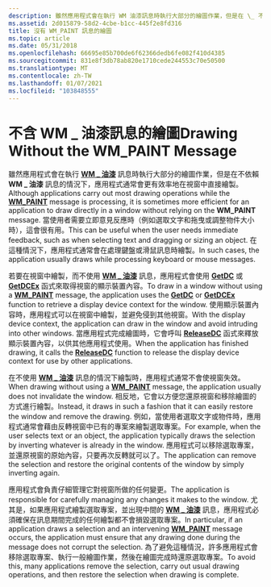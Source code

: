 ```yaml
---
description: 雖然應用程式會在執行 WM 油漆訊息時執行大部分的繪圖作業，但是在 \_ 不依賴 WM 油漆訊息的情況下，應用程式通常會更有效率地在視窗中直接繪製 \_ 。
ms.assetid: 2d015879-58d2-4cbe-b1cc-445f2e8fd316
title: 沒有 WM_PAINT 訊息的繪圖
ms.topic: article
ms.date: 05/31/2018
ms.openlocfilehash: 66695e85b700de6f62366dedb6fe082f410d4385
ms.sourcegitcommit: 831e8f3db78ab820e1710cede244553c70e50500
ms.translationtype: MT
ms.contentlocale: zh-TW
ms.lasthandoff: 01/07/2021
ms.locfileid: "103848555"
---
```

# <a name="drawing-without-the-wm_paint-message"></a><span data-ttu-id="9ca8a-103">不含 WM \_ 油漆訊息的繪圖</span><span class="sxs-lookup"><span data-stu-id="9ca8a-103">Drawing Without the WM\_PAINT Message</span></span>

<span data-ttu-id="9ca8a-104">雖然應用程式會在執行 [**WM \_ 油漆**](wm-paint.md) 訊息時執行大部分的繪圖作業，但是在不依賴 **WM \_ 油漆** 訊息的情況下，應用程式通常會更有效率地在視窗中直接繪製。</span><span class="sxs-lookup"><span data-stu-id="9ca8a-104">Although applications carry out most drawing operations while the [**WM\_PAINT**](wm-paint.md) message is processing, it is sometimes more efficient for an application to draw directly in a window without relying on the **WM\_PAINT** message.</span></span> <span data-ttu-id="9ca8a-105">當使用者需要立即意見反應時（例如選取文字和拖曳或調整物件大小時），這會很有用。</span><span class="sxs-lookup"><span data-stu-id="9ca8a-105">This can be useful when the user needs immediate feedback, such as when selecting text and dragging or sizing an object.</span></span> <span data-ttu-id="9ca8a-106">在這種情況下，應用程式通常會在處理鍵盤或滑鼠訊息時繪製。</span><span class="sxs-lookup"><span data-stu-id="9ca8a-106">In such cases, the application usually draws while processing keyboard or mouse messages.</span></span>

<span data-ttu-id="9ca8a-107">若要在視窗中繪製，而不使用 [**WM \_ 油漆**](wm-paint.md) 訊息，應用程式會使用 [**GetDC**](/windows/desktop/api/Winuser/nf-winuser-getdc) 或 [**GetDCEx**](/windows/desktop/api/Winuser/nf-winuser-getdcex) 函式來取得視窗的顯示裝置內容。</span><span class="sxs-lookup"><span data-stu-id="9ca8a-107">To draw in a window without using a [**WM\_PAINT**](wm-paint.md) message, the application uses the [**GetDC**](/windows/desktop/api/Winuser/nf-winuser-getdc) or [**GetDCEx**](/windows/desktop/api/Winuser/nf-winuser-getdcex) function to retrieve a display device context for the window.</span></span> <span data-ttu-id="9ca8a-108">使用顯示裝置內容時，應用程式可以在視窗中繪製，並避免侵到其他視窗。</span><span class="sxs-lookup"><span data-stu-id="9ca8a-108">With the display device context, the application can draw in the window and avoid intruding into other windows.</span></span> <span data-ttu-id="9ca8a-109">當應用程式完成繪圖時，它會呼叫 [**ReleaseDC**](/windows/desktop/api/Winuser/nf-winuser-releasedc) 函式來釋放顯示裝置內容，以供其他應用程式使用。</span><span class="sxs-lookup"><span data-stu-id="9ca8a-109">When the application has finished drawing, it calls the [**ReleaseDC**](/windows/desktop/api/Winuser/nf-winuser-releasedc) function to release the display device context for use by other applications.</span></span>

<span data-ttu-id="9ca8a-110">在不使用 [**WM \_ 油漆**](wm-paint.md) 訊息的情況下繪製時，應用程式通常不會使視窗失效。</span><span class="sxs-lookup"><span data-stu-id="9ca8a-110">When drawing without using a [**WM\_PAINT**](wm-paint.md) message, the application usually does not invalidate the window.</span></span> <span data-ttu-id="9ca8a-111">相反地，它會以方便您還原視窗和移除繪圖的方式進行繪製。</span><span class="sxs-lookup"><span data-stu-id="9ca8a-111">Instead, it draws in such a fashion that it can easily restore the window and remove the drawing.</span></span> <span data-ttu-id="9ca8a-112">例如，當使用者選取文字或物件時，應用程式通常會藉由反轉視窗中已有的專案來繪製選取專案。</span><span class="sxs-lookup"><span data-stu-id="9ca8a-112">For example, when the user selects text or an object, the application typically draws the selection by inverting whatever is already in the window.</span></span> <span data-ttu-id="9ca8a-113">應用程式可以移除選取專案，並還原視窗的原始內容，只要再次反轉就可以了。</span><span class="sxs-lookup"><span data-stu-id="9ca8a-113">The application can remove the selection and restore the original contents of the window by simply inverting again.</span></span>

<span data-ttu-id="9ca8a-114">應用程式會負責仔細管理它對視窗所做的任何變更。</span><span class="sxs-lookup"><span data-stu-id="9ca8a-114">The application is responsible for carefully managing any changes it makes to the window.</span></span> <span data-ttu-id="9ca8a-115">尤其是，如果應用程式繪製選取專案，並出現中間的 [**WM \_ 油漆**](wm-paint.md) 訊息，應用程式必須確保在訊息期間完成的任何繪製都不會損毀選取專案。</span><span class="sxs-lookup"><span data-stu-id="9ca8a-115">In particular, if an application draws a selection and an intervening [**WM\_PAINT**](wm-paint.md) message occurs, the application must ensure that any drawing done during the message does not corrupt the selection.</span></span> <span data-ttu-id="9ca8a-116">為了避免這種情況，許多應用程式會移除選取專案、執行一般繪圖作業，然後在繪圖完成時還原選取專案。</span><span class="sxs-lookup"><span data-stu-id="9ca8a-116">To avoid this, many applications remove the selection, carry out usual drawing operations, and then restore the selection when drawing is complete.</span></span>

 

 



